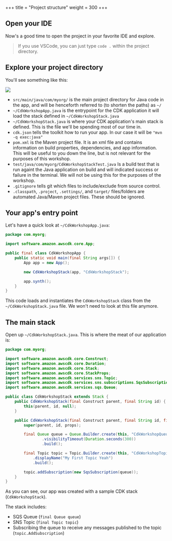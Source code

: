 +++
title = "Project structure"
weight = 300
+++

## Open your IDE

Now's a good time to open the project in your favorite IDE and explore.

> If you use VSCode, you can just type `code .` within the project directory.

## Explore your project directory

You'll see something like this:

![](./structure.png)

* `src/main/java/com/myorg/` is the main project directory for Java code in the app, and will be henceforth referred to (to shorten the paths) as `~/`
* `~/CdkWorkshopApp.java` is the entrypoint for the CDK application it will load the stack defined in `~/CdkWorkshopStack.java`
* `~/CdkWorkshopStack.java` is where your CDK application's main stack is defined. This is the file we'll be spending most of our time in.
* `cdk.json` tells the toolkit how to run your app. In our case it will be
  `"mvn -q exec:java"`
* `pom.xml` is the Maven project file. It is an xml file and contains information on build properties, dependencies, and app information. This will be useful to you down the line, but is not relevant for the purposes of this workshop.
* `test/java/com/myorg/CdkWorkshopStackTest.java` Is a build test that is run againt the Java application on build and will indicated success or failure in the terminal. We will not be using this for the purposes of the workshop.
* `.gitignore` tells git which files to include/exclude from source control.
* `.classpath`, `.project`, `.settings/`, and `target/` files/folders are automated Java/Maven project files. These should be ignored.

## Your app's entry point

Let's have a quick look at `~/CdkWorkshopApp.java`:

```java
package com.myorg;

import software.amazon.awscdk.core.App;

public final class CdkWorkshopApp {
    public static void main(final String args[]) {
        App app = new App();

        new CdkWorkshopStack(app, "CdkWorkshopStack");

        app.synth();
    }
}
```

This code loads and instantiates the `CdkWorkshopStack` class from the
`~/CdkWorkshopStack.java` file. We won't need to look at this file anymore.

## The main stack

Open up `~/CdkWorkshopStack.java`. This is where the meat of our application
is:

```java
package com.myorg;

import software.amazon.awscdk.core.Construct;
import software.amazon.awscdk.core.Duration;
import software.amazon.awscdk.core.Stack;
import software.amazon.awscdk.core.StackProps;
import software.amazon.awscdk.services.sns.Topic;
import software.amazon.awscdk.services.sns.subscriptions.SqsSubscription;
import software.amazon.awscdk.services.sqs.Queue;

public class CdkWorkshopStack extends Stack {
    public CdkWorkshopStack(final Construct parent, final String id) {
        this(parent, id, null);
    }

    public CdkWorkshopStack(final Construct parent, final String id, final StackProps props) {
        super(parent, id, props);

        final Queue queue = Queue.Builder.create(this, "CdkWorkshopQueue")
                .visibilityTimeout(Duration.seconds(300))
                .build();

        final Topic topic = Topic.Builder.create(this, "CdkWorkshopTopic")
            .displayName("My First Topic Yeah")
            .build();

        topic.addSubscription(new SqsSubscription(queue));
    }
}
```

As you can see, our app was created with a sample CDK stack
(`CdkWorkshopStack`).

The stack includes:

- SQS Queue (`final Queue queue`)
- SNS Topic (`final Topic topic`)
- Subscribing the queue to receive any messages published to the topic (`topic.AddSubscription`)
